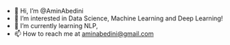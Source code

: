 - 👋 Hi, I’m @AminAbedini
- 👀 I’m interested in Data Science, Machine Learning and Deep Learning!
- 🌱 I’m currently learning NLP, 
- 📫 How to reach me at aminabedini@gmail.com

<!---
AminAbedini/AminAbedini is a ✨ special ✨ repository because its `README.md` (this file) appears on your GitHub profile.
You can click the Preview link to take a look at your changes.
--->
